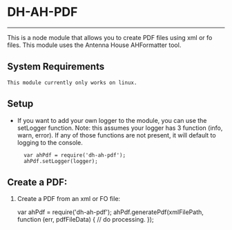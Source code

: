 DH-AH-PDF
====================================================================
____________________________________________________________________

This is a node module that allows you to create PDF files using xml or fo files.
This module uses the Antenna House AHFormatter tool.

## System Requirements

    This module currently only works on linux.

## Setup

- If you want to add your own logger to the module, you can use the setLogger function. Note: this assumes your logger has 3 function (info, warn, error). If any of those functions are not present, it will default to logging to the console.

        var ahPdf = require('dh-ah-pdf');
        ahPdf.setLogger(logger);

## Create a PDF:

1) Create a PDF from an xml or FO file:

    var ahPdf = require('dh-ah-pdf');
    ahPdf.generatePdf(xmlFilePath, function (err, pdfFileData) {
      // do processing.
    });

